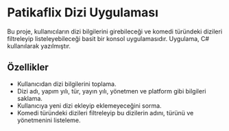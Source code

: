 # Patikaflix Dizi Uygulaması

Bu proje, kullanıcıların dizi bilgilerini girebileceği ve komedi türündeki dizileri filtreleyip listeleyebileceği basit bir konsol uygulamasıdır. Uygulama, C# kullanılarak yazılmıştır.

## Özellikler

- Kullanıcıdan dizi bilgilerini toplama.
- Dizi adı, yapım yılı, tür, yayın yılı, yönetmen ve platform gibi bilgileri saklama.
- Kullanıcıya yeni dizi ekleyip eklemeyeceğini sorma.
- Komedi türündeki dizileri filtreleyip bu dizilerin adını, türünü ve yönetmenini listeleme.




